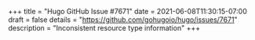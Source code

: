 +++
title = "Hugo GitHub Issue #7671"
date = 2021-06-08T11:30:15-07:00
draft = false
details = "https://github.com/gohugoio/hugo/issues/7671"
description = "Inconsistent resource type information"
+++
